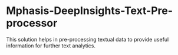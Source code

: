 # Mphasis-DeepInsights-Text-Pre-processor
This solution helps in pre-processing textual data to provide useful information for further text analytics.
